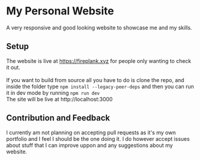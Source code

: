 # My Personal Website
A very responsive and good looking website to showcase me and my skills.

## Setup
The website is live at https://fireplank.xyz for people only wanting to check it out.
<br/><br/>
If you want to build from source all you have to do is clone the repo, and inside the folder type `npm install --legacy-peer-deps` and then you can run it in dev mode by running `npm run dev` 
<br/>
The site will be live at http://localhost:3000

## Contribution and Feedback
I currently am not planning on accepting pull requests as it's my own portfolio and I feel I should be the one doing it. I do however accept issues about stuff that I can improve uppon and any suggestions about my website.
